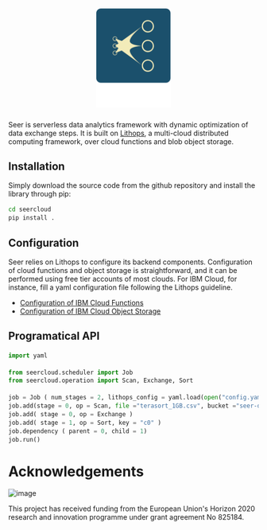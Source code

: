 <p align="center">
  <a href="https://github.com/GEizaguirre/seercloud">
    <h1 id='lithops' align="center"><img src="fig/seer-logo-big.png" alt="Seer" width = 150/></h1>
  </a>
</p>


Seer is serverless data analytics framework with dynamic optimization of data exchange steps. It is built on [Lithops](https://github.com/lithops-cloud/lithops), a multi-cloud distributed computing framework, over cloud functions and blob object storage.


## Installation

Simply download the source code from the github repository and install the library through pip:

```bash
cd seercloud
pip install .
```


## Configuration

Seer relies on Lithops to configure its backend components. Configuration of cloud functions and object storage is straightforward, and it can be performed using free tier accounts of most clouds.
For IBM Cloud, for instance, fill a yaml configuration file following the Lithops guideline.

* [Configuration of IBM Cloud Functions](https://github.com/lithops-cloud/lithops/blob/master/docs/source/compute_config/ibm_cf.md)
* [Configuration of IBM Cloud Object Storage](https://github.com/lithops-cloud/lithops/blob/master/docs/source/storage_config/ibm_cos.md) 


## Programatical API

```python
import yaml

from seercloud.scheduler import Job
from seercloud.operation import Scan, Exchange, Sort

job = Job ( num_stages = 2, lithops_config = yaml.load(open("config.yaml", "rb")))
job.add(stage = 0, op = Scan, file ="terasort_1GB.csv", bucket ="seer-data")
job.add( stage = 0, op = Exchange )
job.add( stage = 1, op = Sort, key = "c0" )
job.dependency ( parent = 0, child = 1)
job.run()
```


# Acknowledgements

![image](https://user-images.githubusercontent.com/26366936/61350554-d62acf00-a85f-11e9-84b2-36312a35398e.png)

This project has received funding from the European Union's Horizon 2020 research and innovation programme under grant agreement No 825184.

